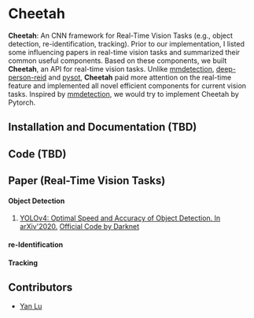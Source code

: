# Cheetah
**Cheetah**: An CNN framework for Real-Time Vision Tasks (e.g., object detection, re-identification, tracking). Prior to our implementation, I listed some influencing papers in real-time vision tasks and summarized their common useful components. Based on these components, we built **Cheetah**, an API for real-time vision tasks. Unlike [mmdetection](https://github.com/open-mmlab/mmdetection), [deep-person-reid](https://github.com/KaiyangZhou/deep-person-reid) and [pysot](https://github.com/STVIR/pysot), **Cheetah** paid more attention on the real-time feature and implemented all novel efficient components for current vision tasks. Inspired by [mmdetection](https://github.com/open-mmlab/mmdetection), we would try to implement Cheetah by Pytorch.
## Installation and Documentation (TBD)
## Code (TBD)
## Paper (Real-Time Vision Tasks)
#### Object Detection
1. [YOLOv4: Optimal Speed and Accuracy of Object Detection. In arXiv'2020.](https://arxiv.org/abs/2004.10934) [Official Code by Darknet](https://github.com/AlexeyAB/darknet#how-to-use-on-the-command-line)
#### re-Identification
#### Tracking
## Contributors
* [Yan Lu](https://github.com/YanLu-nyu)
